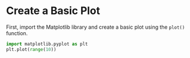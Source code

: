 # Create a Basic Plot

First, import the Matplotlib library and create a basic plot using the `plot()` function.

```python
import matplotlib.pyplot as plt
plt.plot(range(10))
```
